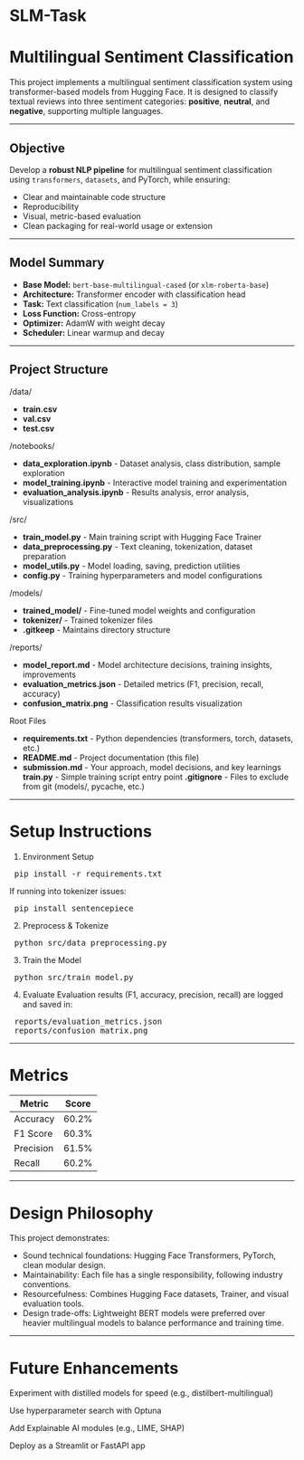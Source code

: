 # SLM-Task

# Multilingual Sentiment Classification

This project implements a multilingual sentiment classification system using transformer-based models from Hugging Face. It is designed to classify textual reviews into three sentiment categories: **positive**, **neutral**, and **negative**, supporting multiple languages.

---

##  Objective

Develop a **robust NLP pipeline** for multilingual sentiment classification using `transformers`, `datasets`, and PyTorch, while ensuring:

- Clear and maintainable code structure
- Reproducibility
- Visual, metric-based evaluation
- Clean packaging for real-world usage or extension

---

##  Model Summary

- **Base Model:** `bert-base-multilingual-cased` (or `xlm-roberta-base`)
- **Architecture:** Transformer encoder with classification head
- **Task:** Text classification (`num_labels = 3`)
- **Loss Function:** Cross-entropy
- **Optimizer:** AdamW with weight decay
- **Scheduler:** Linear warmup and decay
  
---


##  Project Structure

/data/
- **train.csv**
- **val.csv**
- **test.csv**

/notebooks/
- **data_exploration.ipynb** - Dataset analysis, class distribution, sample exploration
- **model_training.ipynb** - Interactive model training and experimentation
- **evaluation_analysis.ipynb** - Results analysis, error analysis, visualizations

/src/
- **train_model.py** - Main training script with Hugging Face Trainer
- **data_preprocessing.py** - Text cleaning, tokenization, dataset preparation
- **model_utils.py** - Model loading, saving, prediction utilities
- **config.py** - Training hyperparameters and model configurations

/models/
- **trained_model/** - Fine-tuned model weights and configuration
- **tokenizer/** - Trained tokenizer files
- **.gitkeep** - Maintains directory structure

/reports/
- **model_report.md** - Model architecture decisions, training insights, improvements
- **evaluation_metrics.json** - Detailed metrics (F1, precision, recall, accuracy)
- **confusion_matrix.png** - Classification results visualization

Root Files
- **requirements.txt** - Python dependencies (transformers, torch, datasets, etc.)
- **README.md** - Project documentation (this file)
- **submission.md** - Your approach, model decisions, and key learnings
**train.py** - Simple training script entry point
**.gitignore** - Files to exclude from git (models/, pycache, etc.)

---

#  Setup Instructions
1. Environment Setup
<pre> pip install -r requirements.txt </pre>

If running into tokenizer issues:
<pre> pip install sentencepiece </pre>

2. Preprocess & Tokenize
<pre> python src/data_preprocessing.py </pre>

3. Train the Model
<pre> python src/train_model.py </pre>

4. Evaluate
Evaluation results (F1, accuracy, precision, recall) are logged and saved in:
<pre> reports/evaluation_metrics.json
 reports/confusion_matrix.png </pre>

---

#  Metrics 
| Metric    | Score |
| --------- | ----- |
| Accuracy  | 60.2% |
| F1 Score  | 60.3% |
| Precision | 61.5% |
| Recall    | 60.2% |

--- 

#  Design Philosophy
This project demonstrates:

- Sound technical foundations: Hugging Face Transformers, PyTorch, clean modular design.
- Maintainability: Each file has a single responsibility, following industry conventions.
- Resourcefulness: Combines Hugging Face datasets, Trainer, and visual evaluation tools.
- Design trade-offs: Lightweight BERT models were preferred over heavier multilingual models to balance performance and training time.

---

#  Future Enhancements
Experiment with distilled models for speed (e.g., distilbert-multilingual)

Use hyperparameter search with Optuna

Add Explainable AI modules (e.g., LIME, SHAP)

Deploy as a Streamlit or FastAPI app

